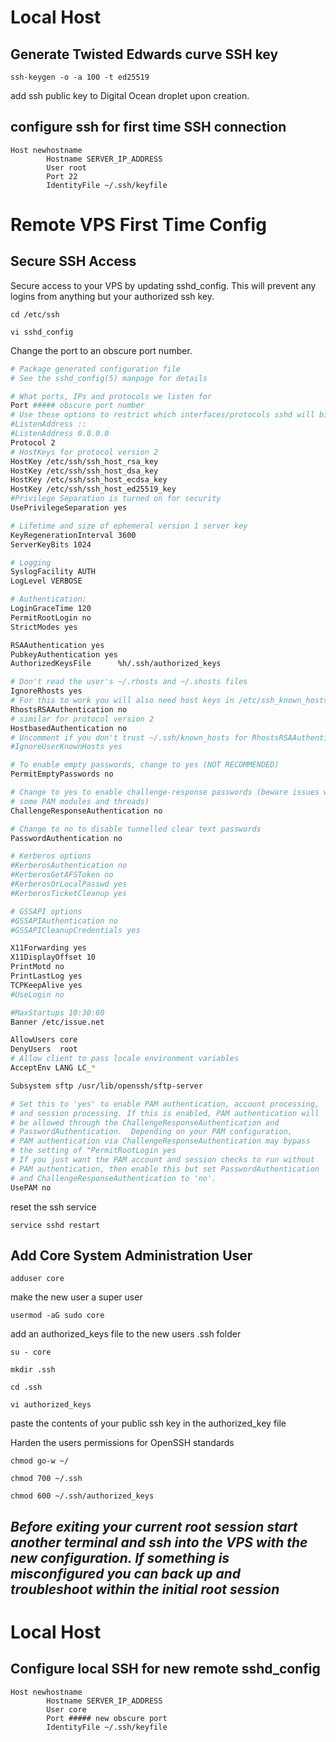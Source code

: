 # Local Host

## Generate Twisted Edwards curve SSH key

`ssh-keygen -o -a 100 -t ed25519`

add ssh public key to Digital Ocean droplet upon creation.

## configure ssh for first time SSH connection

```
Host newhostname
        Hostname SERVER_IP_ADDRESS
        User root
        Port 22
        IdentityFile ~/.ssh/keyfile
```
# Remote VPS First Time Config

## Secure SSH Access

Secure access to your VPS by updating sshd_config. This will prevent any logins from anything but your authorized ssh key. 

`cd /etc/ssh`

`vi sshd_config`

Change the port to an obscure port number.

```sh
# Package generated configuration file
# See the sshd_config(5) manpage for details

# What ports, IPs and protocols we listen for
Port ##### obscure port number
# Use these options to restrict which interfaces/protocols sshd will bind to
#ListenAddress ::
#ListenAddress 0.0.0.0
Protocol 2
# HostKeys for protocol version 2
HostKey /etc/ssh/ssh_host_rsa_key
HostKey /etc/ssh/ssh_host_dsa_key
HostKey /etc/ssh/ssh_host_ecdsa_key
HostKey /etc/ssh/ssh_host_ed25519_key
#Privilege Separation is turned on for security
UsePrivilegeSeparation yes

# Lifetime and size of ephemeral version 1 server key
KeyRegenerationInterval 3600
ServerKeyBits 1024

# Logging
SyslogFacility AUTH
LogLevel VERBOSE

# Authentication:
LoginGraceTime 120
PermitRootLogin no
StrictModes yes

RSAAuthentication yes
PubkeyAuthentication yes
AuthorizedKeysFile      %h/.ssh/authorized_keys

# Don't read the user's ~/.rhosts and ~/.shosts files
IgnoreRhosts yes
# For this to work you will also need host keys in /etc/ssh_known_hosts
RhostsRSAAuthentication no
# similar for protocol version 2
HostbasedAuthentication no
# Uncomment if you don't trust ~/.ssh/known_hosts for RhostsRSAAuthentication
#IgnoreUserKnownHosts yes

# To enable empty passwords, change to yes (NOT RECOMMENDED)
PermitEmptyPasswords no

# Change to yes to enable challenge-response passwords (beware issues with
# some PAM modules and threads)
ChallengeResponseAuthentication no

# Change to no to disable tunnelled clear text passwords
PasswordAuthentication no

# Kerberos options
#KerberosAuthentication no
#KerberosGetAFSToken no
#KerberosOrLocalPasswd yes
#KerberosTicketCleanup yes

# GSSAPI options
#GSSAPIAuthentication no
#GSSAPICleanupCredentials yes

X11Forwarding yes
X11DisplayOffset 10
PrintMotd no
PrintLastLog yes
TCPKeepAlive yes
#UseLogin no

#MaxStartups 10:30:60
Banner /etc/issue.net

AllowUsers core
DenyUsers  root
# Allow client to pass locale environment variables
AcceptEnv LANG LC_*

Subsystem sftp /usr/lib/openssh/sftp-server

# Set this to 'yes' to enable PAM authentication, account processing,
# and session processing. If this is enabled, PAM authentication will
# be allowed through the ChallengeResponseAuthentication and
# PasswordAuthentication.  Depending on your PAM configuration,
# PAM authentication via ChallengeResponseAuthentication may bypass
# the setting of "PermitRootLogin yes
# If you just want the PAM account and session checks to run without
# PAM authentication, then enable this but set PasswordAuthentication
# and ChallengeResponseAuthentication to 'no'.
UsePAM no
```

reset the ssh service

`service sshd restart`

## Add Core System Administration User

`adduser core`

make the new user a super user

`usermod -aG sudo core`

add an authorized_keys file to the new users .ssh folder

`su - core`

`mkdir .ssh`

`cd .ssh`

`vi authorized_keys`

paste the contents of your public ssh key in the authorized_key file

Harden the users permissions for OpenSSH standards

`chmod go-w ~/`

`chmod 700 ~/.ssh`

`chmod 600 ~/.ssh/authorized_keys`

## *Before exiting your current root session start another terminal and ssh into the VPS with the new configuration. If something is misconfigured you can back up and troubleshoot within the initial root session*

# Local Host

## Configure local SSH for new remote sshd_config 

```
Host newhostname
        Hostname SERVER_IP_ADDRESS
        User core
        Port ##### new obscure port
        IdentityFile ~/.ssh/keyfile
```
